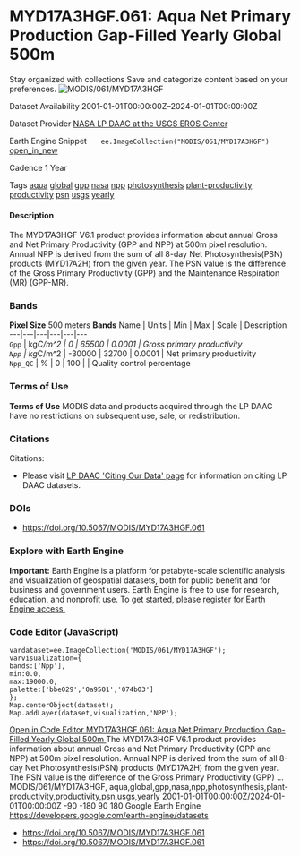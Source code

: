  
#  MYD17A3HGF.061: Aqua Net Primary Production Gap-Filled Yearly Global 500m 
Stay organized with collections  Save and categorize content based on your preferences. 
![MODIS/061/MYD17A3HGF](https://developers.google.com/earth-engine/datasets/images/MODIS/MODIS_061_MYD17A3HGF_sample.png) 

Dataset Availability
    2001-01-01T00:00:00Z–2024-01-01T00:00:00Z 

Dataset Provider
     [ NASA LP DAAC at the USGS EROS Center ](https://doi.org/10.5067/MODIS/MYD17A3HGF.061) 

Earth Engine Snippet
     `    ee.ImageCollection("MODIS/061/MYD17A3HGF")   ` [ open_in_new ](https://code.earthengine.google.com/?scriptPath=Examples:Datasets/MODIS/MODIS_061_MYD17A3HGF) 

Cadence
    1 Year 

Tags
     [aqua](https://developers.google.com/earth-engine/datasets/tags/aqua) [global](https://developers.google.com/earth-engine/datasets/tags/global) [gpp](https://developers.google.com/earth-engine/datasets/tags/gpp) [nasa](https://developers.google.com/earth-engine/datasets/tags/nasa) [npp](https://developers.google.com/earth-engine/datasets/tags/npp) [photosynthesis](https://developers.google.com/earth-engine/datasets/tags/photosynthesis) [plant-productivity](https://developers.google.com/earth-engine/datasets/tags/plant-productivity) [productivity](https://developers.google.com/earth-engine/datasets/tags/productivity) [psn](https://developers.google.com/earth-engine/datasets/tags/psn) [usgs](https://developers.google.com/earth-engine/datasets/tags/usgs) [yearly](https://developers.google.com/earth-engine/datasets/tags/yearly)
#### Description
The MYD17A3HGF V6.1 product provides information about annual Gross and Net Primary Productivity (GPP and NPP) at 500m pixel resolution. Annual NPP is derived from the sum of all 8-day Net Photosynthesis(PSN) products (MYD17A2H) from the given year. The PSN value is the difference of the Gross Primary Productivity (GPP) and the Maintenance Respiration (MR) (GPP-MR).
### Bands
**Pixel Size** 500 meters 
**Bands**
Name | Units | Min | Max | Scale | Description  
---|---|---|---|---|---  
`Gpp` | kg*C/m^2 |  0  |  65500  | 0.0001 | Gross primary productivity  
`Npp` | kg*C/m^2 |  -30000  |  32700  | 0.0001 | Net primary productivity  
`Npp_QC` | % |  0  |  100  |  | Quality control percentage  
### Terms of Use
**Terms of Use**
MODIS data and products acquired through the LP DAAC have no restrictions on subsequent use, sale, or redistribution.
### Citations
Citations:
  * Please visit [LP DAAC 'Citing Our Data' page](https://lpdaac.usgs.gov/citing_our_data) for information on citing LP DAAC datasets.


### DOIs
  * [ https://doi.org/10.5067/MODIS/MYD17A3HGF.061 ](https://doi.org/10.5067/MODIS/MYD17A3HGF.061)


### Explore with Earth Engine
**Important:** Earth Engine is a platform for petabyte-scale scientific analysis and visualization of geospatial datasets, both for public benefit and for business and government users. Earth Engine is free to use for research, education, and nonprofit use. To get started, please [register for Earth Engine access.](https://console.cloud.google.com/earth-engine)
### Code Editor (JavaScript)
```
vardataset=ee.ImageCollection('MODIS/061/MYD17A3HGF');
varvisualization={
bands:['Npp'],
min:0.0,
max:19000.0,
palette:['bbe029','0a9501','074b03']
};
Map.centerObject(dataset);
Map.addLayer(dataset,visualization,'NPP');
```
[ Open in Code Editor ](https://code.earthengine.google.com/?scriptPath=Examples:Datasets/MODIS/MODIS_061_MYD17A3HGF)
[ MYD17A3HGF.061: Aqua Net Primary Production Gap-Filled Yearly Global 500m ](https://developers.google.com/earth-engine/datasets/catalog/MODIS_061_MYD17A3HGF)
The MYD17A3HGF V6.1 product provides information about annual Gross and Net Primary Productivity (GPP and NPP) at 500m pixel resolution. Annual NPP is derived from the sum of all 8-day Net Photosynthesis(PSN) products (MYD17A2H) from the given year. The PSN value is the difference of the Gross Primary Productivity (GPP) …
MODIS/061/MYD17A3HGF, aqua,global,gpp,nasa,npp,photosynthesis,plant-productivity,productivity,psn,usgs,yearly 
2001-01-01T00:00:00Z/2024-01-01T00:00:00Z
-90 -180 90 180 
Google Earth Engine
https://developers.google.com/earth-engine/datasets
  * [ https://doi.org/10.5067/MODIS/MYD17A3HGF.061 ](https://doi.org/https://doi.org/10.5067/MODIS/MYD17A3HGF.061)
  * [ https://doi.org/10.5067/MODIS/MYD17A3HGF.061 ](https://doi.org/https://developers.google.com/earth-engine/datasets/catalog/MODIS_061_MYD17A3HGF)


